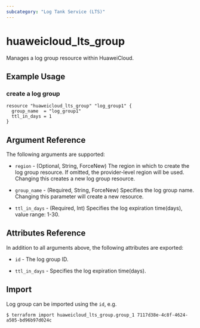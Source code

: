 ```yaml
---
subcategory: "Log Tank Service (LTS)"
---
```


# huaweicloud_lts_group

Manages a log group resource within HuaweiCloud.

## Example Usage

### create a log group

```hcl
resource "huaweicloud_lts_group" "log_group1" {
  group_name  = "log_group1"
  ttl_in_days = 1
}
```

## Argument Reference

The following arguments are supported:

* `region` - (Optional, String, ForceNew) The region in which to create the log group resource. If omitted, the provider-level region will be used. Changing this creates a new log group resource.

* `group_name` - (Required, String, ForceNew) Specifies the log group name. Changing this parameter will create a new resource.

* `ttl_in_days` - (Required, Int) Specifies the log expiration time(days), value range: 1-30.

## Attributes Reference

In addition to all arguments above, the following attributes are exported:

* `id` - The log group ID.

* `ttl_in_days` - Specifies the log expiration time(days).

## Import

Log group can be imported using the `id`, e.g.

```
$ terraform import huaweicloud_lts_group.group_1 7117d38e-4c8f-4624-a505-bd96b97d024c
```
